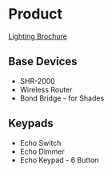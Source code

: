 # Product

[Lighting Brochure](https://sav-marketing-sales.s3.amazonaws.com/public/Savant%20Lighting%20Control%202021.pdf)

## Base Devices
* SHR-2000
* Wireless Router
* Bond Bridge - for Shades

## Keypads
* Echo Switch
* Echo Dimmer
* Echo Keypad - 6 Button
